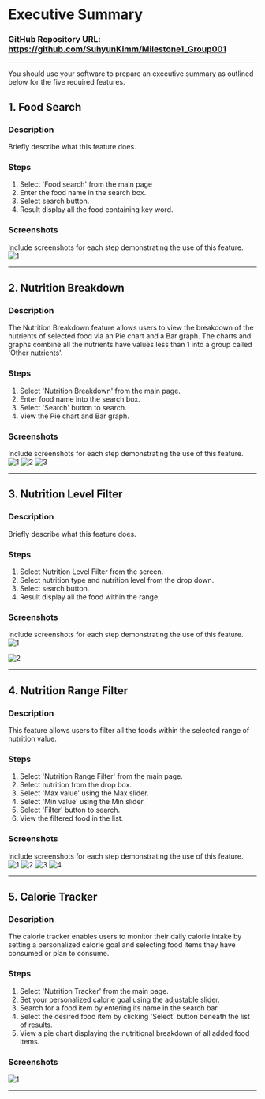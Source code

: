# Executive Summary

### GitHub Repository URL: https://github.com/SuhyunKimm/Milestone1_Group001

---

You should use your software to prepare an executive summary as outlined below for the five required features.

## 1. Food Search
### Description  
Briefly describe what this feature does.

### Steps
1. Select 'Food search' from the main page
2. Enter the food name in the search box.
3. Select search button.
4. Result display all the food containing key word.

### Screenshots
Include screenshots for each step demonstrating the use of this feature.  
![1](./Food_search_screen.png)



---

## 2. Nutrition Breakdown
### Description  
The Nutrition Breakdown feature allows users to view the breakdown of the nutrients of selected food via an Pie chart and a Bar graph. The charts and graphs combine all the nutrients have values less than 1 into a group called 'Other nutrients'.

### Steps
1. Select 'Nutrition Breakdown' from the main page.
2. Enter food name into the search box.
3. Select 'Search' button to search.
4. View the Pie chart and Bar graph.

### Screenshots
Include screenshots for each step demonstrating the use of this feature.  
![1](./Nutrition_Breakdown_1.png)
![2](./Nutrition_Breakdown_2.png)
![3](./Nutrition_Breakdown_3.png)


---

## 3. Nutrition Level Filter
### Description  
Briefly describe what this feature does.

### Steps
1. Select Nutrition Level Filter from the screen.
2. Select nutrition type and nutrition level from the drop down.
3. Select search button.
4. Result display all the food within the range.

### Screenshots
Include screenshots for each step demonstrating the use of this feature.    
![1](./Nutrition_level_filter_screen1.png)

![2](./Nutrition_level_filter_screen2.png)


---

## 4. Nutrition Range Filter
### Description  
This feature allows users to filter all the foods within the selected range of nutrition value.

### Steps
1. Select 'Nutrition Range Filter' from the main page.
2. Select nutrition from the drop box.
3. Select 'Max value' using the Max slider.
4. Select 'Min value' using the Min slider.
5. Select 'Filter' button to search.
6. View the filtered food in the list.

### Screenshots
Include screenshots for each step demonstrating the use of this feature.    
![1](./Range_Filter_1.png)
![2](./Range_Filter_2.png)
![3](./Range_Filter_3.png)
![4](./Range_Filter_4.png)



---

## 5. Calorie Tracker
### Description  
The calorie tracker enables users to monitor their daily calorie intake by setting a personalized calorie goal and selecting food items they have consumed or plan to consume.

### Steps
1. Select 'Nutrition Tracker' from the main page.
2. Set your personalized calorie goal using the adjustable slider.
3. Search for a food item by entering its name in the search bar.
4. Select the desired food item by clicking 'Select' button beneath the list of results.
5. View a pie chart displaying the nutritional breakdown of all added food items.

### Screenshots

![1](./tracker_screenshot.png)



---

